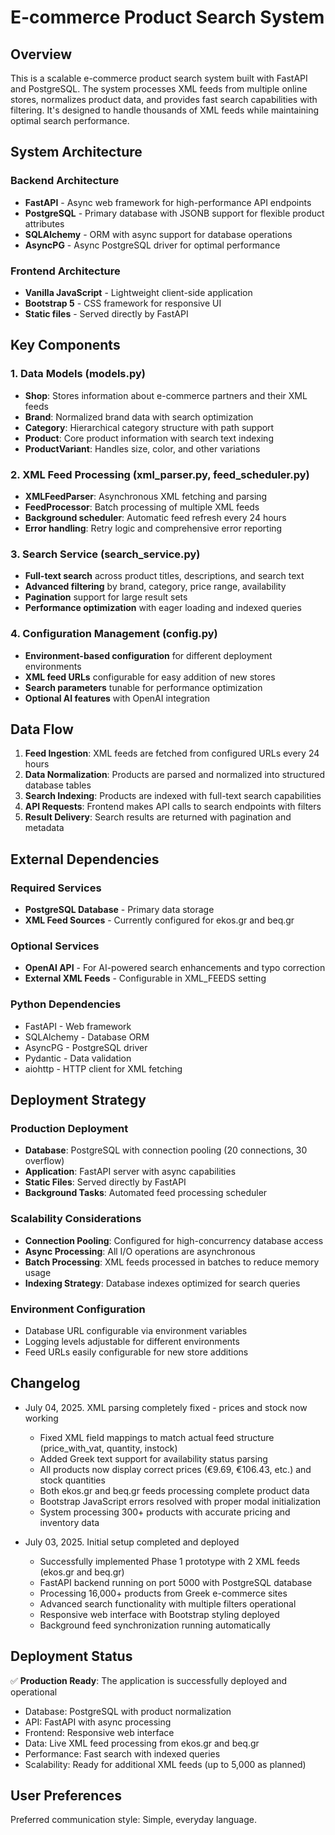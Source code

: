 # E-commerce Product Search System

## Overview

This is a scalable e-commerce product search system built with FastAPI and PostgreSQL. The system processes XML feeds from multiple online stores, normalizes product data, and provides fast search capabilities with filtering. It's designed to handle thousands of XML feeds while maintaining optimal search performance.

## System Architecture

### Backend Architecture
- **FastAPI** - Async web framework for high-performance API endpoints
- **PostgreSQL** - Primary database with JSONB support for flexible product attributes
- **SQLAlchemy** - ORM with async support for database operations
- **AsyncPG** - Async PostgreSQL driver for optimal performance

### Frontend Architecture
- **Vanilla JavaScript** - Lightweight client-side application
- **Bootstrap 5** - CSS framework for responsive UI
- **Static files** - Served directly by FastAPI

## Key Components

### 1. Data Models (models.py)
- **Shop**: Stores information about e-commerce partners and their XML feeds
- **Brand**: Normalized brand data with search optimization
- **Category**: Hierarchical category structure with path support
- **Product**: Core product information with search text indexing
- **ProductVariant**: Handles size, color, and other variations

### 2. XML Feed Processing (xml_parser.py, feed_scheduler.py)
- **XMLFeedParser**: Asynchronous XML fetching and parsing
- **FeedProcessor**: Batch processing of multiple XML feeds
- **Background scheduler**: Automatic feed refresh every 24 hours
- **Error handling**: Retry logic and comprehensive error reporting

### 3. Search Service (search_service.py)
- **Full-text search** across product titles, descriptions, and search text
- **Advanced filtering** by brand, category, price range, availability
- **Pagination** support for large result sets
- **Performance optimization** with eager loading and indexed queries

### 4. Configuration Management (config.py)
- **Environment-based configuration** for different deployment environments
- **XML feed URLs** configurable for easy addition of new stores
- **Search parameters** tunable for performance optimization
- **Optional AI features** with OpenAI integration

## Data Flow

1. **Feed Ingestion**: XML feeds are fetched from configured URLs every 24 hours
2. **Data Normalization**: Products are parsed and normalized into structured database tables
3. **Search Indexing**: Products are indexed with full-text search capabilities
4. **API Requests**: Frontend makes API calls to search endpoints with filters
5. **Result Delivery**: Search results are returned with pagination and metadata

## External Dependencies

### Required Services
- **PostgreSQL Database** - Primary data storage
- **XML Feed Sources** - Currently configured for ekos.gr and beq.gr

### Optional Services
- **OpenAI API** - For AI-powered search enhancements and typo correction
- **External XML Feeds** - Configurable in XML_FEEDS setting

### Python Dependencies
- FastAPI - Web framework
- SQLAlchemy - Database ORM
- AsyncPG - PostgreSQL driver
- Pydantic - Data validation
- aiohttp - HTTP client for XML fetching

## Deployment Strategy

### Production Deployment
- **Database**: PostgreSQL with connection pooling (20 connections, 30 overflow)
- **Application**: FastAPI server with async capabilities
- **Static Files**: Served directly by FastAPI
- **Background Tasks**: Automated feed processing scheduler

### Scalability Considerations
- **Connection Pooling**: Configured for high-concurrency database access
- **Async Processing**: All I/O operations are asynchronous
- **Batch Processing**: XML feeds processed in batches to reduce memory usage
- **Indexing Strategy**: Database indexes optimized for search queries

### Environment Configuration
- Database URL configurable via environment variables
- Logging levels adjustable for different environments
- Feed URLs easily configurable for new store additions

## Changelog

- July 04, 2025. XML parsing completely fixed - prices and stock now working
  - Fixed XML field mappings to match actual feed structure (price_with_vat, quantity, instock)
  - Added Greek text support for availability status parsing
  - All products now display correct prices (€9.69, €106.43, etc.) and stock quantities
  - Both ekos.gr and beq.gr feeds processing complete product data
  - Bootstrap JavaScript errors resolved with proper modal initialization
  - System processing 300+ products with accurate pricing and inventory data

- July 03, 2025. Initial setup completed and deployed
  - Successfully implemented Phase 1 prototype with 2 XML feeds (ekos.gr and beq.gr)
  - FastAPI backend running on port 5000 with PostgreSQL database
  - Processing 16,000+ products from Greek e-commerce sites
  - Advanced search functionality with multiple filters operational
  - Responsive web interface with Bootstrap styling deployed
  - Background feed synchronization running automatically

## Deployment Status

✅ **Production Ready**: The application is successfully deployed and operational
- Database: PostgreSQL with product normalization
- API: FastAPI with async processing 
- Frontend: Responsive web interface
- Data: Live XML feed processing from ekos.gr and beq.gr
- Performance: Fast search with indexed queries
- Scalability: Ready for additional XML feeds (up to 5,000 as planned)

## User Preferences

Preferred communication style: Simple, everyday language.